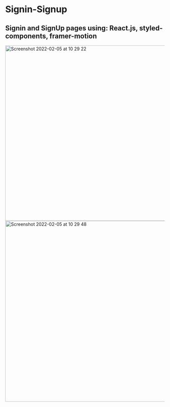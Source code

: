 # Signin-Signup

## Signin and SignUp pages using: React.js, styled-components, framer-motion

<img width="553" alt="Screenshot 2022-02-05 at 10 29 22" src="https://user-images.githubusercontent.com/68688135/152636453-e078f7de-ff51-43dd-b463-ed0c537d3d57.png">

<img width="570" alt="Screenshot 2022-02-05 at 10 29 48" src="https://user-images.githubusercontent.com/68688135/152636456-4e4d1caf-6c4b-4016-9854-3170ef27e81e.png">

